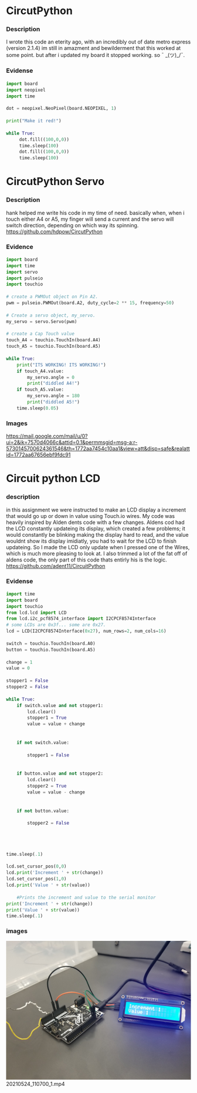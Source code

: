 # CircutPython

### Description
I wrote this code an eterity ago, with an incredibly out of date metro express (version 2.1.4) im still in amazment and bewilderment that this worked at some point. but after i updated my board it stopped working. so  ¯ \_(ツ)_/¯.
### Evidense

```python
import board
import neopixel
import time

dot = neopixel.NeoPixel(board.NEOPIXEL, 1)

print("Make it red!")

while True:
     dot.fill((100,0,0))
     time.sleep(100)
     dot.fill((100,0,0))
     time.sleep(100)
```
# CircutPython Servo
### Description
hank helped me write his code in my time of need.  basically when, when i touch either A4 or A5, my finger will send a current and the servo will switch direction, depending on which way its spinning. https://github.com/hdpow/CircutPython
### Evidence
```python
import board
import time
import servo
import pulseio
import touchio

# create a PWMOut object on Pin A2.
pwm = pulseio.PWMOut(board.A2, duty_cycle=2 ** 15, frequency=50)
 
# Create a servo object, my_servo.
my_servo = servo.Servo(pwm)

# create a Cap Touch value
touch_A4 = touchio.TouchIn(board.A4)
touch_A5 = touchio.TouchIn(board.A5)

while True:
    print("ITS WORKING! ITS WORKING!")
    if touch_A4.value:
        my_servo.angle = 0
        print("diddled A4!")
    if touch_A5.value:
        my_servo.angle = 180
        print("diddled A5!")
    time.sleep(0.05)
```

### Images
https://mail.google.com/mail/u/0?ui=2&ik=7570d4066c&attid=0.1&permmsgid=msg-a:r-5730145700624361546&th=1772aa7454c10aa1&view=att&disp=safe&realattid=1772aa67656ebf9fdc91

# Circuit python LCD
### description
in this assignment we were instructed to make an LCD display a increment that would go up or down in value using Touch.io wires.  My code was heavily inspired by Alden dents code with a few changes. Aldens cod had the LCD constantly updateing its display, which created a few problems; it would constantly be blinking making the display hard to read, and the value wouldnt show its display imidiatly, you had to wait for the LCD to finish updateing.  So I made the LCD only update when I pressed one of the Wires, which is much more pleasing to look at.  I also trimmed a lot of the fat off of aldens code, the only part of this code thats entirly his is the logic.  https://github.com/adent11/CircuitPython

### Evidense
```python 
import time
import board
import touchio
from lcd.lcd import LCD
from lcd.i2c_pcf8574_interface import I2CPCF8574Interface
# some LCDs are 0x3f... some are 0x27.
lcd = LCD(I2CPCF8574Interface(0x27), num_rows=2, num_cols=16)

switch = touchio.TouchIn(board.A0)
button = touchio.TouchIn(board.A5)

change = 1
value = 0

stopper1 = False
stopper2 = False

while True:
    if switch.value and not stopper1:
        lcd.clear()
        stopper1 = True
        value = value + change
        

    if not switch.value:

        stopper1 = False


    if button.value and not stopper2:
        lcd.clear()
        stopper2 = True
        value = value - change
        

    if not button.value:

        stopper2 = False


 

time.sleep(.1)

lcd.set_cursor_pos(0,0)
lcd.print('Increment ' + str(change))    
lcd.set_cursor_pos(1,0)
lcd.print('Value ' + str(value))

    #Prints the increment and value to the serial monitor
print('Increment ' + str(change))
print('Value ' + str(value))
time.sleep(.1)


  ```

### images
    
<img src="/20210524_110610.jpg" >
20210524_110700_1.mp4


